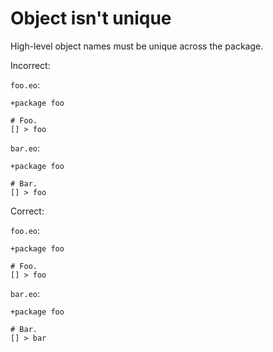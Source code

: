 # Object isn't unique

High-level object names must be unique across the package.

Incorrect:

`foo.eo`:

```eo
+package foo

# Foo.
[] > foo
```

`bar.eo`:

```eo
+package foo

# Bar.
[] > foo
```

Correct:

`foo.eo`:

```eo
+package foo

# Foo.
[] > foo
```

`bar.eo`:

```eo
+package foo

# Bar.
[] > bar
```